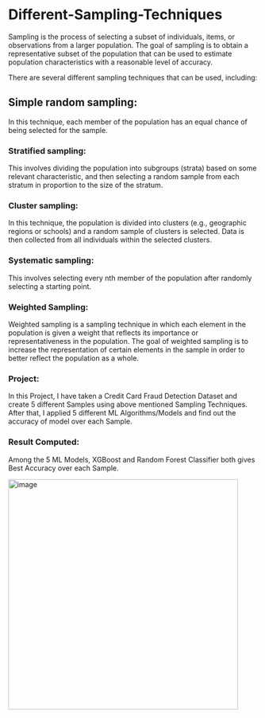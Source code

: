 # Different-Sampling-Techniques
Sampling is the process of selecting a subset of individuals, items, or observations from a larger population. The goal of sampling is to obtain a representative subset of the population that can be used to estimate population characteristics with a reasonable level of accuracy.

There are several different sampling techniques that can be used, including:

## Simple random sampling: 
In this technique, each member of the population has an equal chance of being selected for the sample.

### Stratified sampling: 
This involves dividing the population into subgroups (strata) based on some relevant characteristic, and then selecting a random sample from each stratum in proportion to the size of the stratum.

### Cluster sampling: 
In this technique, the population is divided into clusters (e.g., geographic regions or schools) and a random sample of clusters is selected. Data is then collected from all individuals within the selected clusters.

### Systematic sampling: 
This involves selecting every nth member of the population after randomly selecting a starting point.
### Weighted Sampling:
Weighted sampling is a sampling technique in which each element in the population is given a weight that reflects its importance or representativeness in the population. The goal of weighted sampling is to increase the representation of certain elements in the sample in order to better reflect the population as a whole.

### Project:
In this Project, I have taken a Credit Card Fraud Detection Dataset and create 5 different Samples using above mentioned Sampling Techniques.
After that, I applied 5 different ML Algorithms/Models and find out the accuracy of model over each Sample.

### Result Computed:
Among the 5 ML Models, XGBoost and Random Forest Classifier both gives Best Accuracy over each Sample.

<img width="463" alt="image" src="https://user-images.githubusercontent.com/72342649/219959151-4c528772-a81e-4a07-90a3-fc07f2b60783.png">

